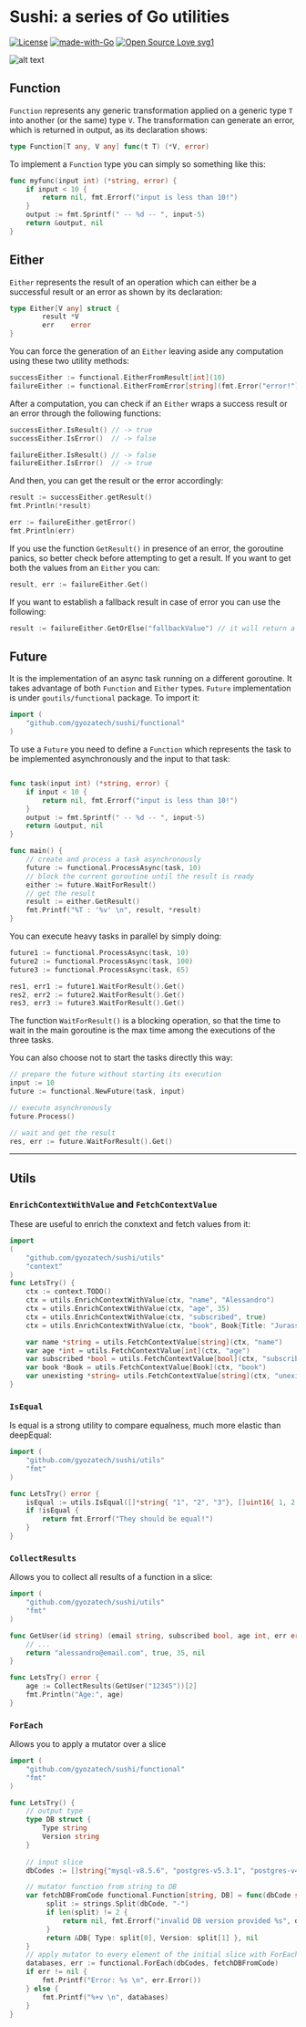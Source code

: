 # Sushi: a series of Go utilities
[![License](https://img.shields.io/badge/License-Apache%202.0-blue.svg)](https://opensource.org/licenses/Apache-2.0) 
[![made-with-Go](https://img.shields.io/badge/Made%20with-Go-1f425f.svg)](http://golang.org)
[![Open Source Love 
svg1](https://badges.frapsoft.com/os/v1/open-source.svg?v=103)](https://github.com/ellerbrock/open-source-badges/)

![alt text](assets/sushi.png?raw=true)

## Function

`Function` represents any generic transformation applied on a generic type `T` into another (or the same) type `V`.
The transformation can generate an error, which is returned in output, as its declaration shows:

```go
type Function[T any, V any] func(t T) (*V, error)
```

To implement a `Function` type you can simply so something like this:

```go
func myfunc(input int) (*string, error) {
    if input < 10 {
        return nil, fmt.Errorf("input is less than 10!")
    } 
    output := fmt.Sprintf(" -- %d -- ", input-5)
    return &output, nil
}
```

## Either

`Either` represents the result of an operation which can either be a successful result or an error as shown by its declaration:

```go
type Either[V any] struct {
        result *V
        err    error
}
```

You can force the generation of an `Either` leaving aside any computation using these two utility methods:

```go
successEither := functional.EitherFromResult[int](10)
failureEither := functional.EitherFromError[string](fmt.Error("error!"))
```

After a computation, you can check if an `Either` wraps a success result or an error through the following functions:

```go
successEither.IsResult() // -> true
successEither.IsError()  // -> false

failureEither.IsResult() // -> false
failureEither.IsError()  // -> true
```

And then, you can get the result or the error accordingly:

```go
result := successEither.getResult()
fmt.Println(*result)

err := failureEither.getError()
fmt.Println(err)
```

If you use the function `GetResult()` in presence of an error, the goroutine panics, so better check before attempting to get a result.
If you want to get both the values from an `Either` you can:

```go
result, err := failureEither.Get()
```

If you want to establish a fallback result in case of error you can use the following:

```go
result := failureEither.GetOrElse("fallbackValue") // it will return a pointer to "fallbackValue"
```

## Future

It is the implementation of an async task running on a different goroutine. 
It takes advantage of both `Function` and `Either` types.
`Future` implementation is under `goutils/functional` package. To import it:

```go
import (
    "github.com/gyozatech/sushi/functional"
)
```

To use a `Future` you need to define a `Function` which represents the task to be implemented asynchronously and the input to that task:

```go

func task(input int) (*string, error) {
    if input < 10 {
        return nil, fmt.Errorf("input is less than 10!")
    } 
    output := fmt.Sprintf(" -- %d -- ", input-5)
    return &output, nil
}

func main() {
    // create and process a task asynchronously
    future := functional.ProcessAsync(task, 10)
    // block the current goroutine until the result is ready
    either := future.WaitForResult()
    // get the result
    result := either.GetResult()
    fmt.Printf("%T : '%v' \n", result, *result)
}
```

You can execute heavy tasks in parallel by simply doing:

```go
future1 := functional.ProcessAsync(task, 10)
future2 := functional.ProcessAsync(task, 100)
future3 := functional.ProcessAsync(task, 65)

res1, err1 := future1.WaitForResult().Get()
res2, err2 := future2.WaitForResult().Get()
res3, err3 := future3.WaitForResult().Get()
```

The function `WaitForResult()` is a blocking operation, so that the time to wait in the main goroutine is the max time among the executions of the three tasks.

You can also choose not to start the tasks directly this way:

```go
// prepare the future without starting its execution
input := 10
future := functional.NewFuture(task, input)

// execute asynchronously
future.Process()

// wait and get the result
res, err := future.WaitForResult().Get()
```
----
## Utils

### `EnrichContextWithValue` and `FetchContextValue`

These are useful to enrich the conxtext and fetch values from it:

```go
import 
(
    "github.com/gyozatech/sushi/utils"
    "context"
)
func LetsTry() {
    ctx := context.TODO()
    ctx = utils.EnrichContextWithValue(ctx, "name", "Alessandro")
    ctx = utils.EnrichContextWithValue(ctx, "age", 35)
    ctx = utils.EnrichContextWithValue(ctx, "subscribed", true)
    ctx = utils.EnrichContextWithValue(ctx, "book", Book{Title: "Jurassic Park", Author: "Michael Chricton"})

    var name *string = utils.FetchContextValue[string](ctx, "name")
    var age *int = utils.FetchContextValue[int](ctx, "age")
    var subscribed *bool = utils.FetchContextValue[bool](ctx, "subscribed")
    var book *Book = utils.FetchContextValue[Book](ctx, "book")
    var unexisting *string= utils.FetchContextValue[string](ctx, "unexisting")
}

```

### `IsEqual`
Is equal is a strong utility to compare equalness, much more elastic than deepEqual:

```go
import (
    "github.com/gyozatech/sushi/utils"
    "fmt"
)

func LetsTry() error {
    isEqual := utils.IsEqual([]*string{ "1", "2", "3"}, []uint16{ 1, 2, 3 })
    if !isEqual {
        return fmt.Errorf("They should be equal!")
    }
}
```

### `CollectResults`
Allows you to collect all results of a function in a slice:

```go
import (
    "github.com/gyozatech/sushi/utils"
    "fmt"
)

func GetUser(id string) (email string, subscribed bool, age int, err error) {
    // ...
    return "alessandro@email.com", true, 35, nil
}

func LetsTry() error {
    age := CollectResults(GetUser("12345"))[2]
    fmt.Println("Age:", age)
}
```

### `ForEach`
Allows you to apply a mutator over a slice
```go
import (
    "github.com/gyozatech/sushi/functional"
    "fmt"
)

func LetsTry() {
    // output type
    type DB struct {
	    Type string
	    Version string
	}
	
    // input slice
	dbCodes := []string{"mysql-v8.5.6", "postgres-v5.3.1", "postgres-v4.2.4", "mysql-v11.2.3"}

    // mutator function from string to DB
    var fetchDBFromCode functional.Function[string, DB] = func(dbCode string) (*DB, error) {
	     split := strings.Split(dbCode, "-")
	     if len(split) != 2 {
	         return nil, fmt.Errorf("invalid DB version provided %s", dbCode)
	     }
	     return &DB{ Type: split[0], Version: split[1] }, nil
	}
	// apply mutator to every element of the initial slice with ForEach
	databases, err := functional.ForEach(dbCodes, fetchDBFromCode)
	if err != nil {
	    fmt.Printf("Error: %s \n", err.Error())
	} else {
	    fmt.Printf("%+v \n", databases)
	}
}

```